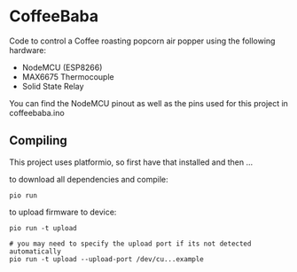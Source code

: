 # CoffeeBaba

Code to control a Coffee roasting popcorn air popper using the following hardware:

 * NodeMCU (ESP8266)
 * MAX6675 Thermocouple
 * Solid State Relay

You can find the NodeMCU pinout as well as the pins used for this project in
coffeebaba.ino 

## Compiling

This project uses platformio, so first have that installed and then ...

to download all dependencies and compile:

```
pio run
```

to upload firmware to device:

```
pio run -t upload

# you may need to specify the upload port if its not detected automatically
pio run -t upload --upload-port /dev/cu...example
```

